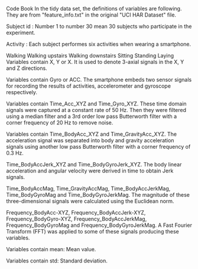 Code Book
In the tidy data set, the definitions of variables are following. They are from "feature_info.txt" in the original "UCI HAR Dataset" file.

Subject id :
Number 1 to number 30 mean 30 subjects who participate in the experiment.

Activity :
Each subject performes six activities when wearing a smartphone.

Walking
Walking upstairs
Walking downstairs
Sitting
Standing
Laying
Variables contain X, Y or X.
It is used to denote 3-axial signals in the X, Y and Z directions.

Variables contain Gyro or ACC.
The smartphone embeds two sensor signals for recording the results of activities, accelerometer and gyroscope respectively.

Variables contain Time_Acc_XYZ and Time_Gyro_XYZ.
These time domain signals were captured at a constant rate of 50 Hz. Then they were filtered using a median filter and a 3rd order low pass Butterworth filter with a corner frequency of 20 Hz to remove noise.

Variables contain Time_BodyAcc_XYZ and Time_GravityAcc_XYZ.
The acceleration signal was separated into body and gravity acceleration signals using another low pass Butterworth filter with a corner frequency of 0.3 Hz.

Time_BodyAccJerk_XYZ and Time_BodyGyroJerk_XYZ.
The body linear acceleration and angular velocity were derived in time to obtain Jerk signals.

Time_BodyAccMag, Time_GravityAccMag, Time_BodyAccJerkMag, Time_BodyGyroMag and Time_BodyGyroJerkMag.
The magnitude of these three-dimensional signals were calculated using the Euclidean norm.

Frequency_BodyAcc-XYZ, Frequency_BodyAccJerk-XYZ, Frequency_BodyGyro-XYZ, Frequency_BodyAccJerkMag, Frequency_BodyGyroMag and Frequency_BodyGyroJerkMag.
A Fast Fourier Transform (FFT) was applied to some of these signals producing these variables.

Variables contain mean: Mean value.

Variables contain std: Standard deviation.